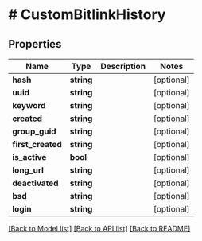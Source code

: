 # # CustomBitlinkHistory

## Properties

Name | Type | Description | Notes
------------ | ------------- | ------------- | -------------
**hash** | **string** |  | [optional]
**uuid** | **string** |  | [optional]
**keyword** | **string** |  | [optional]
**created** | **string** |  | [optional]
**group_guid** | **string** |  | [optional]
**first_created** | **string** |  | [optional]
**is_active** | **bool** |  | [optional]
**long_url** | **string** |  | [optional]
**deactivated** | **string** |  | [optional]
**bsd** | **string** |  | [optional]
**login** | **string** |  | [optional]

[[Back to Model list]](../../README.md#models) [[Back to API list]](../../README.md#endpoints) [[Back to README]](../../README.md)
